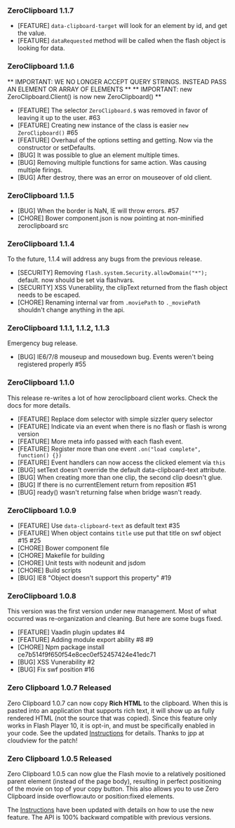 ### ZeroClipboard 1.1.7

* [FEATURE] `data-clipboard-target` will look for an element by id, and get the value.
* [FEATURE] `dataRequested` method will be called when the flash object is looking for data.

### ZeroClipboard 1.1.6

** IMPORTANT: WE NO LONGER ACCEPT QUERY STRINGS. INSTEAD PASS AN ELEMENT OR ARRAY OF ELEMENTS **
** IMPORTANT: new ZeroClipboard.Client() is now new ZeroClipboard() **

* [FEATURE] The selector `ZeroClipboard.$` was removed in favor of leaving it up to the user. #63
* [FEATURE] Creating new instance of the class is easier `new ZeroClipboard()` #65
* [FEATURE] Overhaul of the options setting and getting. Now via the constructor or setDefaults.
* [BUG] It was possible to glue an element multiple times.
* [BUG] Removing multiple functions for same action. Was causing multiple firings.
* [BUG] After destroy, there was an error on mouseover of old client.

### ZeroClipboard 1.1.5

* [BUG] When the border is NaN, IE will throw errors. #57
* [CHORE] Bower component.json is now pointing at non-minified zeroclipboard src

### ZeroClipboard 1.1.4

To the future, 1.1.4 will address any bugs from the previous release.

* [SECURITY] Removing `flash.system.Security.allowDomain("*");` default. now should be set via flashvars.
* [SECURITY] XSS Vunerability, the clipText returned from the flash object needs to be escaped.
* [CHORE] Renaming internal var from `.moviePath` to `._moviePath` shouldn't change anything in the api.

### ZeroClipboard 1.1.1, 1.1.2, 1.1.3

Emergency bug release.

* [BUG] IE6/7/8 mouseup and mousedown bug. Events weren't being registered properly #55

### ZeroClipboard 1.1.0

This release re-writes a lot of how zeroclipboard client works. Check the docs for more details.

* [FEATURE] Replace dom selector with simple sizzler query selector
* [FEATURE] Indicate via an event when there is no flash or flash is wrong version
* [FEATURE] More meta info passed with each flash event.
* [FEATURE] Register more than one event `.on("load complete", function() {})`
* [FEATURE] Event handlers can now access the clicked element via `this`
* [BUG] setText doesn't override the default data-clipboard-text attribute.
* [BUG] When creating more than one clip, the second clip doesn't glue.
* [BUG] If there is no currentElement return from reposition #51
* [BUG] ready() wasn't returning false when bridge wasn't ready.

### ZeroClipboard 1.0.9

* [FEATURE] Use `data-clipboard-text` as default text #35
* [FEATURE] When object contains `title` use put that title on swf object #15 #25
* [CHORE] Bower component file
* [CHORE] Makefile for building
* [CHORE] Unit tests with nodeunit and jsdom
* [CHORE] Build scripts
* [BUG] IE8 "Object doesn't support this property" #19

### ZeroClipboard 1.0.8

This version was the first version under new management. Most of what occurred was re-organization and cleaning. But here are some bugs fixed.

* [FEATURE] Vaadin plugin updates #4
* [FEATURE] Adding module export ability #8 #9
* [CHORE] Npm package install ce7b514f9f650f54e8cec0ef52457424e41edc71
* [BUG] XSS Vunerability #2
* [BUG] Fix swf position #16

### Zero Clipboard 1.0.7 Released

Zero Clipboard 1.0.7 can now copy **Rich HTML** to the clipboard. When this is pasted into an application that supports rich text, it will show up as fully rendered HTML (not the source that was copied). Since this feature only works in Flash Player 10, it is opt-in, and must be specifically enabled in your code. See the updated [Instructions](https://github.com/jonrohan/ZeroClipboard/blob/master/docs/instructions.md) for details. Thanks to jpp at cloudview for the patch!

### Zero Clipboard 1.0.5 Released

Zero Clipboard 1.0.5 can now glue the Flash movie to a relatively positioned parent element (instead of the page body), resulting in perfect positioning of the movie on top of your copy button. This also allows you to use Zero Clipboard inside overflow:auto or position:fixed elements.

The [Instructions](https://github.com/jonrohan/ZeroClipboard/blob/master/docs/instructions.md) have been updated with details on how to use the new feature. The API is 100% backward compatible with previous versions.

